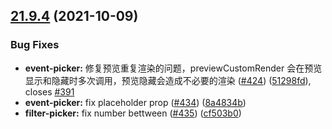 ## [21.9.4](https://github.com/growingio/gio-design-pro/compare/v21.9.3...v21.9.4) (2021-10-09)


### Bug Fixes

* **event-picker:** 修复预览重复渲染的问题，previewCustomRender 会在预览显示和隐藏时多次调用，预览隐藏会造成不必要的渲染 ([#424](https://github.com/growingio/gio-design-pro/issues/424)) ([51298fd](https://github.com/growingio/gio-design-pro/commit/51298fd64f8a66f14a35da89abee77355318a38d)), closes [#391](https://github.com/growingio/gio-design-pro/issues/391)
* **event-picker:** fix placeholder prop ([#434](https://github.com/growingio/gio-design-pro/issues/434)) ([8a4834b](https://github.com/growingio/gio-design-pro/commit/8a4834b63fc6f199b63c0632a40c7dd6f2fccad7))
* **filter-picker:** fix number bettween ([#435](https://github.com/growingio/gio-design-pro/issues/435)) ([cf503b0](https://github.com/growingio/gio-design-pro/commit/cf503b04b8852df06477c9672f86762168568d56))




